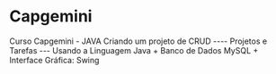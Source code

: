 # Capgemini
Curso Capgemini - JAVA
Criando um projeto de CRUD 
---- Projetos e Tarefas ---
Usando a Linguagem Java +  Banco de Dados MySQL + Interface Gráfica: Swing
